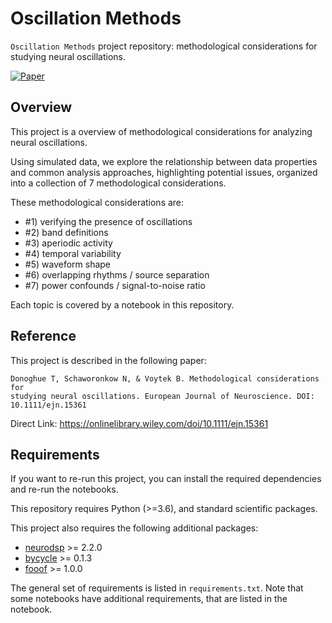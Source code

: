 # Oscillation Methods

`Oscillation Methods` project repository: methodological considerations for studying neural oscillations.

[![Paper](https://img.shields.io/badge/DOI-10.1111/ejn.15361-informational.svg)](https://doi.org/10.1111/ejn.15361)

## Overview

This project is a overview of methodological considerations for analyzing neural oscillations.

Using simulated data, we explore the relationship between data properties and common analysis approaches, highlighting potential issues, organized into a collection of 7 methodological considerations.

These methodological considerations are:
- #1) verifying the presence of oscillations
- #2) band definitions
- #3) aperiodic activity
- #4) temporal variability
- #5) waveform shape
- #6) overlapping rhythms / source separation
- #7) power confounds / signal-to-noise ratio

Each topic is covered by a notebook in this repository.

## Reference

This project is described in the following paper:

    Donoghue T, Schaworonkow N, & Voytek B. Methodological considerations for
    studying neural oscillations. European Journal of Neuroscience. DOI: 10.1111/ejn.15361

Direct Link: https://onlinelibrary.wiley.com/doi/10.1111/ejn.15361

## Requirements

If you want to re-run this project, you can install the required dependencies and re-run the notebooks.

This repository requires Python (>=3.6), and standard scientific packages.

This project also requires the following additional packages:

- [neurodsp](https://github.com/neurodsp-tools/neurodsp) >= 2.2.0
- [bycycle](https://github.com/bycycle-tools/bycycle) >= 0.1.3
- [fooof](https://github.com/fooof-tools/fooof) >= 1.0.0

The general set of requirements is listed in `requirements.txt`.
Note that some notebooks have additional requirements, that are listed in the notebook.
